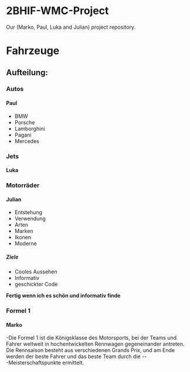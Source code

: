 # 2BHIF-WMC-Project
Our (Marko, Paul, Luka and Julian) project repository.
# Fahrzeuge
## Aufteilung:
### Autos
#### Paul
- BMW
- Porsche
- Lamborghini
- Pagani
- Mercedes

### Jets
#### Luka

### Motorräder
#### Julian
+ Entstehung
+ Verwendung
+ Arten
+ Marken
+ Ikonen
+ Moderne

##### Ziele
+ Cooles Aussehen
+ Informativ
+ geschickter Code

**Fertig wenn ich es schön und informativ finde**

### Formel 1
#### Marko
-Die Formel 1 ist die Königsklasse des Motorsports, bei der Teams und Fahrer weltweit in hochentwickelten Rennwagen gegeneinander antreten. Die Rennsaison besteht aus verschiedenen Grands Prix, und am Ende werden der beste Fahrer und das beste Team durch die --  
 -Meisterschaftspunkte ermittelt.
